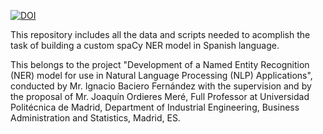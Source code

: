 [![DOI](https://zenodo.org/badge/DOI/10.5281/zenodo.3906715.svg)](https://doi.org/10.5281/zenodo.3906715)

This repository includes all the data and scripts needed to acomplish the task of building a custom spaCy NER model in Spanish language. 

This belongs to the project "Development of a Named Entity Recognition (NER) model for use in Natural Language Processing (NLP) Applications", conducted by Mr. Ignacio Baciero Fernández with the supervision and by the proposal of Mr. Joaquín  Ordieres Meré, Full Professor at Universidad Politécnica de Madrid, Department of Industrial Engineering, Business Administration and Statistics, Madrid, ES. 
